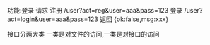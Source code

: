 功能:登录
请求
注册
/user?act=reg&user=aaa&pass=123
登录
/user?act=login&user=aaa&pass=123
返回
{ok:false,msg:xxx}

接口分两大类
一类是对文件的访问,一类是对接口的访问
